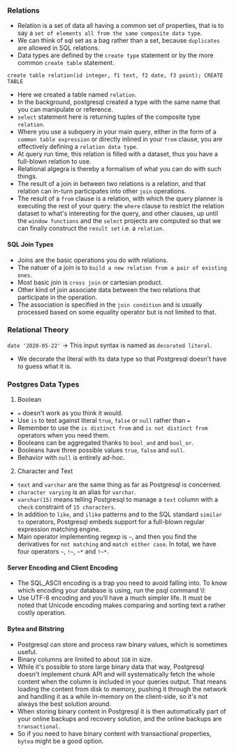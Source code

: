 ### Relations

- Relation is a set of data all having a common set of properties, that is to say a `set of elements all from the same composite data type`.
- We can think of sql set as a bag rather than a set, because `duplicates` are allowed in SQL relations.
- Data types are defined by the `create type` statement or by the more common `create table` statement.
```
create table relation(id integer, f1 text, f2 date, f3 point); CREATE TABLE
```
- Here we created a table named `relation`.
- In the background, postgresql created a type with the same name that you can manipulate or reference.
- `select` statement here is returning tuples of the composite type `relation`.
- Where you use a subquery in your main query, either in the form of a `common table expression` or directly inlined in your `from` clause, you are effectively defining a `relation data type`.
- At query run time, this relation is filled with a dataset, thus you have a full-blown relation to use.
- Relational algegra is thereby a formalism of what you can do with such things.
- The result of a join in between two relations is a relation, and that relation can in-turn participates into other `join` operations.
- The result of a `from` clause is a relation, with which the query planner is executing the rest of your query: the `where` clause to restrict the relation dataset to what's interesting for the query, and other clauses, up until the `window functions` and the `select` projects are computed so that we can finally construct the `result set` i.e. a `relation`.
#### SQL Join Types

- Joins are the basic operations you do with relations.
- The natuer of a join is to `build a new relation from a pair of existing ones`.
- Most basic join is `cross join` or cartesian product.
- Other kind of join associate data between the two relations that participate in the operation.
- The association is specified in the `join condition` and is usually processed based on some equality operator but is not limited to that.

### Relational Theory
`date '2020-05-22'` -> This input syntax is named as `decorated literal`.
- We decorate the literal with its data type so that Postgresql doesn't have to guess what it is.

### Postgres Data Types

1. Boolean
- `=` doesn't work as you think it would.
- Use `is` to test against literal `true`, `false` or `null` rather than `=`
- Remember to use the `is distinct from` and `is not distinct from` operators when you need them.
- Booleans can be aggregated thanks to `bool_and` and `bool_or`.
- Booleans have three possible values `true`, `false` and `null`.
- Behavior with `null` is entirely ad-hoc.

2. Character and Text
- `text` and `varchar` are the same thing as far as Postgresql is concerned.
- `character varying` is an alias for `varchar`.
- `varchar(15)` means telling Postgresql to manage a `text` column with a `check` constraint of `15 characters`.
- In addition to `like`, and `ilike` patterns and to the SQL standard `similar to` operators, Postgresql embeds support for a full-blown regular expression matching engine.
- Main operator implementing regexp is `~`, and then you find the derivatives for `not matching` and `match either case`. In total, we have four operators `~`, `!~`, `~*` and `!~*`.

#### Server Encoding and Client Encoding

- The SQL_ASCII encoding is a trap you need to avoid falling into. To know which encoding your database is using, run the psql command \l:
- Use UTF-8 encoding and you’ll have a much simpler life. It must be noted that Unicode encoding makes comparing and sorting text a rather costly operation. 
#### Bytea and Bitstring
- Postgresql can store and process raw binary values, which is sometimes useful.
- Binary columns are limited to about `1GB` in size.
- While it's possible to store large binary data that way, Postgresql doesn't implement chunk API and will systematically fetch the whole content when the column is included in your queries output. That means loading the content from disk to memory, pushing it through the network and handling it as a while in-memory on the client-side, so it's not always the best solution around.
- When storing binary content in Postgresql it is then automatically part of your online backups and recovery solution, and the online backups are `transactional`.
- So if you need to have binary content with transactional properties, `bytea` might be a good option.

